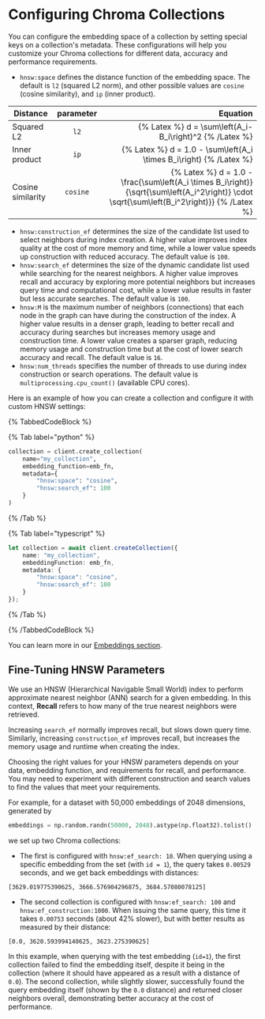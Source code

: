 # Configuring Chroma Collections

You can configure the embedding space of a collection by setting special keys on a collection's metadata. These configurations will help you customize your Chroma collections for different data, accuracy and performance requirements.

* `hnsw:space` defines the distance function of the embedding space. The default is `l2` (squared L2 norm), and other possible values are `cosine` (cosine similarity), and `ip` (inner product).

| Distance          | parameter |                                                                                                                                                   Equation |
| ----------------- | :-------: |-----------------------------------------------------------------------------------------------------------------------------------------------------------:|
| Squared L2        |   `l2`    |                                                                                                {% Latex %} d =  \\sum\\left(A_i-B_i\\right)^2 {% /Latex %} |
| Inner product     |   `ip`    |                                                                                     {% Latex %} d = 1.0 - \\sum\\left(A_i \\times B_i\\right) {% /Latex %} |
| Cosine similarity | `cosine`  | {% Latex %} d = 1.0 - \\frac{\\sum\\left(A_i \\times B_i\\right)}{\\sqrt{\\sum\\left(A_i^2\\right)} \\cdot \\sqrt{\\sum\\left(B_i^2\\right)}} {% /Latex %} |

* `hnsw:construction_ef` determines the size of the candidate list used to select neighbors during index creation. A higher value improves index quality at the cost of more memory and time, while a lower value speeds up construction with reduced accuracy. The default value is `100`.
* `hnsw:search_ef` determines the size of the dynamic candidate list used while searching for the nearest neighbors. A higher value improves recall and accuracy by exploring more potential neighbors but increases query time and computational cost, while a lower value results in faster but less accurate searches. The default value is `100`.
* `hnsw:M` is the maximum number of neighbors (connections) that each node in the graph can have during the construction of the index. A higher value results in a denser graph, leading to better recall and accuracy during searches but increases memory usage and construction time. A lower value creates a sparser graph, reducing memory usage and construction time but at the cost of lower search accuracy and recall. The default value is `16`.
* `hnsw:num_threads` specifies the number of threads to use during index construction or search operations. The default value is `multiprocessing.cpu_count()` (available CPU cores).

Here is an example of how you can create a collection and configure it with custom HNSW settings:

{% TabbedCodeBlock %}

{% Tab label="python" %}
```python
collection = client.create_collection(
    name="my_collection", 
    embedding_function=emb_fn,
    metadata={
        "hnsw:space": "cosine",
        "hnsw:search_ef": 100
    }
)
```
{% /Tab %}

{% Tab label="typescript" %}
```typescript
let collection = await client.createCollection({
    name: "my_collection",
    embeddingFunction: emb_fn,
    metadata: {
        "hnsw:space": "cosine",
        "hnsw:search_ef": 100
    }
});
```
{% /Tab %}

{% /TabbedCodeBlock %}

You can learn more in our [Embeddings section](../embeddings/embedding-functions).

## Fine-Tuning HNSW Parameters

We use an HNSW (Hierarchical Navigable Small World) index to perform approximate nearest neighbor (ANN) search for a given embedding. In this context, **Recall** refers to how many of the true nearest neighbors were retrieved.

Increasing `search_ef` normally improves recall, but slows down query time. Similarly, increasing `construction_ef` improves recall, but increases the memory usage and runtime when creating the index.

Choosing the right values for your HNSW parameters depends on your data, embedding function, and requirements for recall, and performance. You may need to experiment with different construction and search values to find the values that meet your requirements.

For example, for a dataset with 50,000 embeddings of 2048 dimensions, generated by

```python
embeddings = np.random.randn(50000, 2048).astype(np.float32).tolist()
```

we set up two Chroma collections:
* The first is configured with `hnsw:ef_search: 10`. When querying using a specific embedding from the set (with `id = 1`), the query takes `0.00529` seconds, and we get back embeddings with distances:

```
[3629.019775390625, 3666.576904296875, 3684.57080078125]
``` 

* The second collection is configured with `hnsw:ef_search: 100` and `hnsw:ef_construction:1000`. When issuing the same query, this time it takes `0.00753` seconds (about 42% slower), but with better results as measured by their distance:

```
[0.0, 3620.593994140625, 3623.275390625]
```

In this example, when querying with the test embedding (`id=1`), the first collection failed to find the embedding itself, despite it being in the collection (where it should have appeared as a result with a distance of `0.0`). The second collection, while slightly slower, successfully found the query embedding itself (shown by the `0.0` distance) and returned closer neighbors overall, demonstrating better accuracy at the cost of performance.
